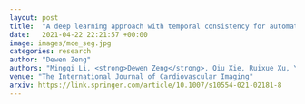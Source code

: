 ```yaml
---
layout: post
title:  "A deep learning approach with temporal consistency for automatic myocardial segmentation of quantitative myocardial contrast echocardiography"
date:   2021-04-22 22:21:57 +00:00
image: images/mce_seg.jpg
categories: research
author: "Dewen Zeng"
authors: "Mingqi Li, <strong>Dewen Zeng</strong>, Qiu Xie, Ruixue Xu, Yu Wang, Dunliang Ma, Yiyu Shi, Xiaowei Xu, Meiping Huang, Hongwen Fei"
venue: "The International Journal of Cardiovascular Imaging"
arxiv: https://link.springer.com/article/10.1007/s10554-021-02181-8
---
```

